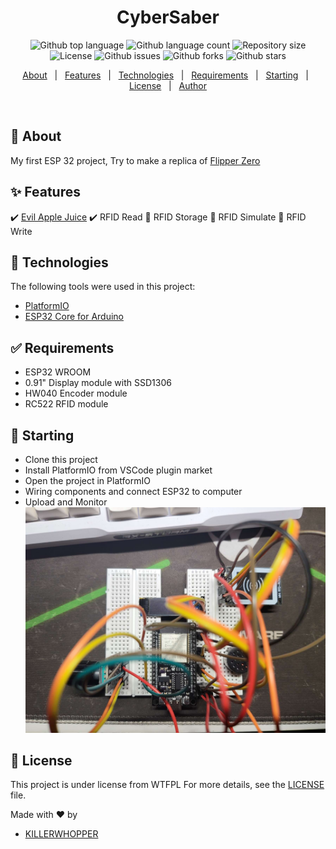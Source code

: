 <!-- <div align="center" id="top"> 
  <img src="./.github/app.gif" alt="CyberSaber" />

  &#xa0; -->

<!-- <a href="https://cybersaber.netlify.app">Demo</a> -->

</div>

<h1 align="center">CyberSaber</h1>

<p align="center">
<img alt="Github top language" src="https://img.shields.io/github/languages/top/KILLERWHOPPER/cybersaber?color=56BEB8">
<img alt="Github language count" src="https://img.shields.io/github/languages/count/KILLERWHOPPER/cybersaber?color=56BEB8">
<img alt="Repository size" src="https://img.shields.io/github/repo-size/KILLERWHOPPER/cybersaber?color=56BEB8">
<img alt="License" src="https://img.shields.io/github/license/KILLERWHOPPER/cybersaber?color=56BEB8">
<img alt="Github issues" src="https://img.shields.io/github/issues/KILLERWHOPPER/cybersaber?color=56BEB8">
<img alt="Github forks" src="https://img.shields.io/github/forks/KILLERWHOPPER/cybersaber?color=56BEB8">
<img alt="Github stars" src="https://img.shields.io/github/stars/KILLERWHOPPER/cybersaber?color=56BEB8">

</p>

<!-- Status -->

<!-- <h4 align="center"> 
	🚧  CyberSaber 🚀 Under construction...  🚧
</h4> 

<hr> -->

<p align="center">
  <a href="#🎯-About">About</a>   |   
  <a href="#✨-Features">Features</a>   |  
  <a href="#🚀-technologies">Technologies</a>   |  
  <a href="#✅-requirements">Requirements</a>   |  
  <a href="#🏁-starting">Starting</a>   |  
  <a href="#📝-license">License</a>   |  
  <a href="https://github.com/KILLERWHOPPER" target="_blank">Author</a>
</p>

<br>

## 🎯 About

My first ESP 32 project, Try to make a replica of [Flipper Zero](https://flipperzero.one/)

## ✨ Features

✔️ [Evil Apple Juice](https://github.com/ckcr4lyf/EvilAppleJuice-ESP32)
✔️ RFID Read
🚧 RFID Storage
🚧 RFID Simulate
🚧 RFID Write

## 🚀 Technologies

The following tools were used in this project:

- [PlatformIO](https://github.com/platformio?utm_source=platformio&utm_medium=piohome)
- [ESP32 Core for Arduino](https://github.com/espressif/arduino-esp32)

## ✅ Requirements

- ESP32 WROOM
- 0.91" Display module with SSD1306
- HW040 Encoder module
- RC522 RFID module

## 🏁 Starting
- Clone this project
- Install PlatformIO from VSCode plugin market
- Open the project in PlatformIO
- Wiring components and connect ESP32 to computer
- Upload and Monitor
\
![wiring](image/README/wiring.png)

## 📝 License

This project is under license from WTFPL For more details, see the [LICENSE](LICENSE) file.

Made with ❤️ by

- <a href="https://github.com/KILLERWHOPPER" target="_blank">KILLERWHOPPER</a>

&#xa0;
